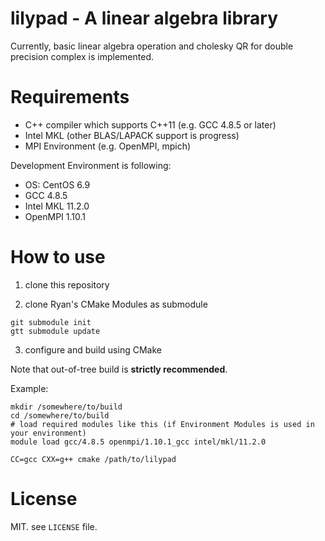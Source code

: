 # lilypad - A linear algebra library

Currently, basic linear algebra operation and cholesky QR for double precision complex is implemented.

# Requirements

- C++ compiler which supports C++11 (e.g. GCC 4.8.5 or later)
- Intel MKL (other BLAS/LAPACK support is progress)
- MPI Environment (e.g. OpenMPI, mpich)

Development Environment is following:

- OS: CentOS 6.9
- GCC 4.8.5
- Intel MKL 11.2.0
- OpenMPI 1.10.1

# How to use

1. clone this repository

2. clone Ryan's CMake Modules as submodule

```
git submodule init
gtt submodule update
```

3. configure and build using CMake

Note that out-of-tree build is **strictly recommended**.

Example:

```shell
mkdir /somewhere/to/build
cd /somewhere/to/build
# load required modules like this (if Environment Modules is used in your environment)
module load gcc/4.8.5 openmpi/1.10.1_gcc intel/mkl/11.2.0

CC=gcc CXX=g++ cmake /path/to/lilypad
```

# License

MIT.
see `LICENSE` file.

